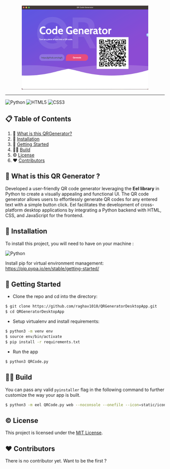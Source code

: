 <p align="center">
  <img src="static/app_cover.png" width="400" alt="logo"/>
</p>

---

![Python](https://img.shields.io/badge/-Python-black?style=for-the-badge&logoColor=white&logo=Python&color=2F73BF)
![HTML5](https://img.shields.io/badge/html5-%23E34F26.svg?style=for-the-badge&logo=html5&logoColor=white)
![CSS3](https://img.shields.io/badge/css3-%231572B6.svg?style=for-the-badge&logo=css3&logoColor=white)


## 📋 Table of Contents

1. 🤔 [What is this QRGenerator?](#what-is-this-QR-Generator)
2. 🔨 [Installation](#installation)
3. 🚀 [Getting Started](#getting-started)
4. 👨‍💻 [Build](#build-the-app)
5. ©️ [License](#license)
6. ❤️ [Contributors](#contributors)


## <a name="what-is-this-QR-Generator">🤔 What is this QR Generator ?</a>
Developed a user-friendly QR code generator leveraging the **Eel library** in Python to create a visually appealing and functional UI. 
The QR code generator allows users to effortlessly generate QR codes for any entered text with a simple button click. 
Eel facilitates the development of cross-platform desktop applications by integrating a Python backend with HTML, CSS, and JavaScript for the frontend.

## <a name="installation">🔨 Installation</a>

To install this project, you will need to have on your machine :

![Python](https://img.shields.io/badge/-Python-black?style=for-the-badge&logoColor=white&logo=Python&color=2F73BF)

Install pip for virtual environment management: https://pip.pypa.io/en/stable/getting-started/

## <a name="getting-started"> 🚀 Getting Started</a>
- Clone the repo and cd into the directory:

```sh
$ git clone https://github.com/raghav1010/QRGeneratorDesktopApp.git
$ cd QRGeneratorDesktopApp
```

- Setup virtualenv and install requirements:

```sh
$ python3 -m venv env
$ source env/bin/activate
$ pip install -r requirements.txt
```

- Run the app

```sh
$ python3 QRCode.py
```

## <a name="build-the-app"> 👨‍💻  Build</a>
You can pass any valid `pyinstaller`  flag in the following command to further customize the way your app is built.
```sh
$ python3 -m eel QRCode.py web --noconsole --onefile --icon=static/icon.icns
```

## <a name="license">©️ License</a>

This project is licensed under the [MIT License](http://opensource.org/licenses/MIT).

## <a name="contributors">❤️ Contributors</a>

There is no contributor yet. Want to be the first ?